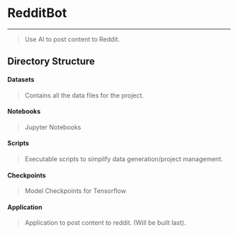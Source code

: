 # RedditBot
---
> Use AI to post content to Reddit.

## Directory Structure

#### Datasets
> Contains all the data files for the project.

#### Notebooks
> Jupyter Notebooks

#### Scripts
> Executable scripts to simplify data generation/project management.

#### Checkpoints
> Model Checkpoints for Tensorflow

#### Application
> Application to post content to reddit. (Will be built last).